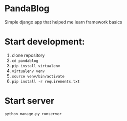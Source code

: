 # PandaBlog

Simple django app that helped me learn framework basics

# Start development:

1. clone repository
2. `cd pandablog`
3. `pip install virtualenv`
4. `virtualenv venv`
5. `source venv/bin/activate`
6. `pip install -r requirements.txt`

# Start server

`python manage.py runserver`





